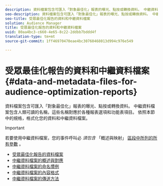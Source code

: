 ```yaml
---
description: 資料檔案包含可匯入「對象最佳化」報表的曝光、點按或轉換資料。 中繼資料檔案包含人類可讀的名稱，這些名稱對應於各種報表選項和功能表項目。 依照本節中的規格，格式化您的資料和中繼資料檔案。
seo-description: 資料檔案包含可匯入「對象最佳化」報表的曝光、點按或轉換資料。 中繼資料檔案包含人類可讀的名稱，這些名稱對應於各種報表選項和功能表項目。 依照本節中的規格，格式化您的資料和中繼資料檔案。
seo-title: 受眾最佳化報告的資料和中繼資料檔案
solution: Audience Manager
title: 受眾最佳化報告的資料和中繼資料檔案
uuid: 80aa4bc3-c660-4e65-8c22-2ddbb7bddd4f
translation-type: tm+mt
source-git-commit: 1ff46970470eae4bc30760468013d994c976e549

---
```



# 受眾最佳化報告的資料和中繼資料檔案{#data-and-metadata-files-for-audience-optimization-reports}

資料檔案包含可匯入「對象最佳化」報表的曝光、點按或轉換資料。 中繼資料檔案包含人類可讀的名稱，這些名稱對應於各種報表選項和功能表項目。 依照本節中的規格，格式化您的資料和中繼資料檔案。

>[!IMPORTANT]
>
>若要使用中繼資料檔案，您的事件呼叫必 *須包含* 「概述與映射」 [區段中所列的所有參數](../../../reporting/audience-optimization-reports/metadata-files-intro/metadata-file-overview.md) 。

* [受眾最佳化報告的資料檔案](/help/using/reporting/audience-optimization-reports/metadata-files-intro/datafiles-intro.md)
* [中繼資料檔案的概述與對應](/help/using/reporting/audience-optimization-reports/metadata-files-intro/metadata-file-overview.md)
* [中繼資料檔案的命名慣例](/help/using/reporting/audience-optimization-reports/metadata-files-intro/metadata-file-names.md)
* [中繼資料檔案的內容格式](/help/using/reporting/audience-optimization-reports/metadata-files-intro/metadata-file-contents.md)
* [中繼資料檔案的傳送方法](/help/using/reporting/audience-optimization-reports/metadata-files-intro/metadata-delivery-methods.md)
